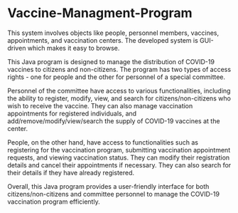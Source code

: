 # Vaccine-Managment-Program
This system involves objects like people, personnel members, vaccines, appointments, and vaccination centers. The developed system is GUI-driven which makes it easy to browse. 

This Java program is designed to manage the distribution of COVID-19 vaccines to citizens and non-citizens. The program has two types of access rights - one for people and the other for personnel of a special committee.

Personnel of the committee have access to various functionalities, including the ability to register, modify, view, and search for citizens/non-citizens who wish to receive the vaccine. They can also manage vaccination appointments for registered individuals, and add/remove/modify/view/search the supply of COVID-19 vaccines at the center.

People, on the other hand, have access to functionalities such as registering for the vaccination program, submitting vaccination appointment requests, and viewing vaccination status. They can modify their registration details and cancel their appointments if necessary. They can also search for their details if they have already registered.

Overall, this Java program provides a user-friendly interface for both citizens/non-citizens and committee personnel to manage the COVID-19 vaccination program efficiently.
